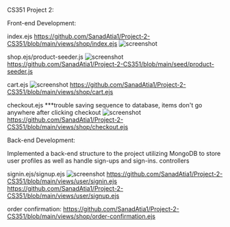 CS351 Project 2:    

Front-end Development:

  index.ejs
  https://github.com/SanadAtia1/Project-2-CS351/blob/main/views/shop/index.ejs
  ![screenshot](https://imgur.com/ojFKGV9.jpg)
    
  shop.ejs/product-seeder.js
  ![screenshot](https://imgur.com/QZ2uJ5T.jpg)
  https://github.com/SanadAtia1/Project-2-CS351/blob/main/seed/product-seeder.js
    
  cart.ejs
  ![screenshot](https://imgur.com/29uI3Lg.jpg)
  https://github.com/SanadAtia1/Project-2-CS351/blob/main/views/shop/cart.ejs
    
  checkout.ejs ***trouble saving sequence to database, items don't go anywhere after clicking checkout
  ![screenshot](https://imgur.com/WAvDuO4.jpg)
  https://github.com/SanadAtia1/Project-2-CS351/blob/main/views/shop/checkout.ejs
    
    

Back-end Development:

Implemented a back-end structure to the project utilizing MongoDB to store user profiles as well as handle sign-ups and sign-ins.
controllers

  
  signin.ejs/signup.ejs
  ![screenshot](https://imgur.com/xqyBK5J.jpg)
  https://github.com/SanadAtia1/Project-2-CS351/blob/main/views/user/signin.ejs
  https://github.com/SanadAtia1/Project-2-CS351/blob/main/views/user/signup.ejs

  order confirmation:
  https://github.com/SanadAtia1/Project-2-CS351/blob/main/views/shop/order-confirmation.ejs
